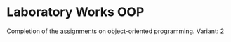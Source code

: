# Laboratory Works OOP
Completion of the [assignments](https://github.com/yuradanyliuk/LaboratoryWorksOOP/tree/master/Assignments) on object-oriented programming. 
Variant: 2